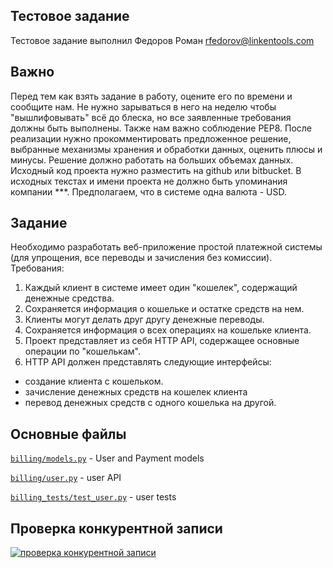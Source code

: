 ## Тестовое задание

Тестовое задание выполнил Федоров Роман rfedorov@linkentools.com 

## Важно
Перед тем как взять задание в работу, оцените его по времени и сообщите нам.
Не нужно зарываться в него на неделю чтобы "вышлифовывать" всё до блеска, но все
заявленные требования должны быть выполнены. Также нам важно соблюдение PEP8.
После реализации нужно прокомментировать предложенное решение, выбранные
механизмы хранения и обработки данных, оценить плюсы и минусы.
Решение должно работать на больших объемах данных.
Исходный код проекта нужно разместить на github или bitbucket.
В исходных текстах и имени проекта не должно быть упоминания компании ***.
Предполагаем, что в системе одна валюта - USD.

## Задание
Необходимо разработать веб-приложение простой платежной системы (для упрощения,
все переводы и зачисления без комиссии).
Требования:
1. Каждый клиент в системе имеет один "кошелек", содержащий денежные средства.
2. Сохраняется информация о кошельке и остатке средств на нем.
3. Клиенты могут делать друг другу денежные переводы.
4. Сохраняется информация о всех операциях на кошельке клиента.
5. Проект представляет из себя HTTP API, содержащее основные операции по "кошелькам".
6. HTTP API должен представлять следующие интерфейсы:
* создание клиента с кошельком.
* зачисление денежных средств на кошелек клиента
* перевод денежных средств с одного кошелька на другой.

## Основные файлы

[`billing/models.py`](billing/models.py) - User and Payment models

[`billing/user.py`](billing/user.py) - user API

[`billing_tests/test_user.py`](billing_tests/test_user.py) - user tests

## Проверка конкурентной записи

[![проверка конкурентной записи](https://img.youtube.com/vi/963Zp8ocT1U/0.jpg)](https://www.youtube.com/watch?v=963Zp8ocT1U)
